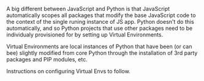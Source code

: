 A big different between JavaScript and Python is that JavaScript automatically scopes all packages that modify the base JavaScript code to the context of the single runing instance of JS app. Python doesn't do this automatically, and so Python projects that use other packages need to be individualy provisioned for by setting up Virtual Environments.

Virtual Environments are local instances of Python that have been (or can bee) slightly modified from core Python through the installation of 3rd party packages and PIP modules, etc.

Instructions on configuring Virtual Envs to follow.